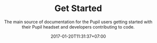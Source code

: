 ---
date: "2017-01-20T11:31:37+07:00"
title: "Get Started"
subtitle: "The main source of documentation for the Pupil users getting started with their Pupil headset and developers contributing to code."
section_weight: 0
page_weight: 0
home: true
---